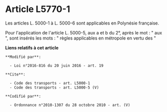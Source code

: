 # Article L5770-1

Les articles L. 5000-1 à L. 5000-6 sont applicables en Polynésie française. 

Pour l'application de l'article L. 5000-5, aux a et b du 2°, après le mot : " aux ", sont insérés les mots : " règles
applicables en métropole en vertu des "

**Liens relatifs à cet article**

	**Modifié par**:

	  - Loi n°2016-816 du 20 juin 2016 - art. 19

	**Cite**:

	  - Code des transports - art. L5000-1
	  - Code des transports - art. L5000-5 (V)

	**Codifié par**:

	  - Ordonnance n°2010-1307 du 28 octobre 2010 - art. (V)
